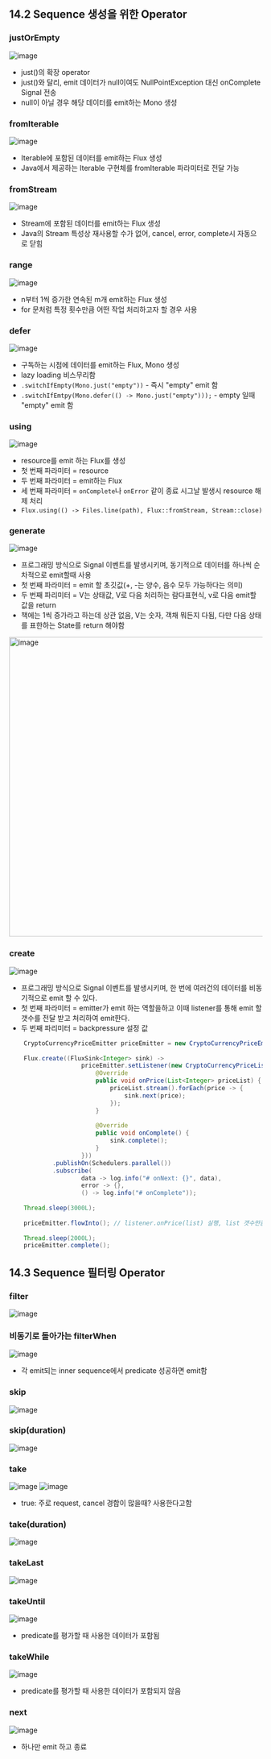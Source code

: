 ## 14.2 Sequence 생성을 위한 Operator
### justOrEmpty
![image](https://media.oss.navercorp.com/user/21795/files/1413ed7a-aba6-4c24-80c5-d4ed69288fe1)

- just()의 확장 operator
- just()와 달리, emit 데이터가 null이여도 NullPointException 대신 onComplete Signal 전송
- null이 아닐 경우 해당 데이터를 emit하는 Mono 생성

### fromIterable

![image](https://media.oss.navercorp.com/user/21795/files/36b86484-1cc3-4536-b28f-81a9819e0681)

- Iterable에 포함된 데이터를 emit하는 Flux 생성
- Java에서 제공하는 Iterable 구현체를 fromIterable 파라미터로 전달 가능

### fromStream

![image](https://media.oss.navercorp.com/user/21795/files/005bb777-b245-4b4f-a152-4a0fd303c31f)

- Stream에 포함된 데이터를 emit하는 Flux 생성
- Java의 Stream 특성상 재사용할 수가 없어, cancel, error, complete시 자동으로 닫힘

### range

![image](https://media.oss.navercorp.com/user/21795/files/bda9c1fb-7476-44b8-8900-1178e8307bcb)


- n부터 1씩 증가한 연속된 m개 emit하는 Flux 생성
- for 문처럼 특정 횟수만큼 어떤 작업 처리하고자 할 경우 사용

### defer

![image](https://media.oss.navercorp.com/user/1037/files/82524536-e062-4fe9-a262-b5f76bad36f0)

- 구독하는 시점에 데이터를 emit하는 Flux, Mono 생성
- lazy loading 비스무리함
- `.switchIfEmpty(Mono.just("empty"))` - 즉시 "empty" emit 함
- `.switchIfEmtpy(Mono.defer(() -> Mono.just("empty")));` - empty 일때 "empty" emit 함 

### using

![image](https://media.oss.navercorp.com/user/1037/files/b8d67af2-f42f-490a-82dd-f46cf290e969)

- resource를 emit 하는 Flux를 생성
- 첫 번째 파라미터 = resource 
- 두 번째 파라미터 = emit하는 Flux
- 세 번째 파라미터 = `onComplete`나 `onError` 같이 종료 시그날 발생시 resource 해제 처리
- `Flux.using(() -> Files.line(path), Flux::fromStream, Stream::close)`

### generate

![image](https://media.oss.navercorp.com/user/1037/files/cc0a47f9-28b3-4ad7-a617-f087faa18b96)

- 프로그래밍 방식으로 Signal 이벤트를 발생시키며, 동기적으로 데이터를 하나씩 순차적으로 emit할때 사용
- 첫 번째 파라미터 = emit 할 초깃값(+, -는 양수, 음수 모두 가능하다는 의미)
- 두 번째 파리미터 = V는 상태값, V로 다음 처리하는 람다표현식, v로 다음 emit할 값을 return
- 책에는 1씩 증가라고 하는데 상관 없음, V는 숫자, 객채 뭐든지 다됨, 다만 다음 상태를 표한하는 State를 return 해야함

<img width="595" alt="image" src="https://media.oss.navercorp.com/user/1037/files/c6f3327b-a66e-4d5b-9dd5-34b280595524">

### create

![image](https://media.oss.navercorp.com/user/1037/files/b73fb6ae-9757-4998-bc89-214046a3a581)

- 프로그래밍 방식으로 Signal 이벤트를 발생시키며, 한 번에 여러건의 데이터를 비동기적으로 emit 할 수 있다.
- 첫 번째 파라미터 = emitter가 emit 하는 역할을하고 이때 listener를 통해 emit 할 갯수를 전달 받고 처리하여 emit한다. 
- 두 번째 파리미터 = backpressure 설정 값

```java
    CryptoCurrencyPriceEmitter priceEmitter = new CryptoCurrencyPriceEmitter();
    
    Flux.create((FluxSink<Integer> sink) ->
                    priceEmitter.setListener(new CryptoCurrencyPriceListener() {
                        @Override
                        public void onPrice(List<Integer> priceList) {
                            priceList.stream().forEach(price -> {
                                sink.next(price);
                            });
                        }
    
                        @Override
                        public void onComplete() {
                            sink.complete();
                        }
                    }))
            .publishOn(Schedulers.parallel())
            .subscribe(
                    data -> log.info("# onNext: {}", data),
                    error -> {},
                    () -> log.info("# onComplete"));
    
    Thread.sleep(3000L);
    
    priceEmitter.flowInto(); // listener.onPrice(list) 실행, list 갯수만큼 emit
    
    Thread.sleep(2000L);
    priceEmitter.complete();
```

## 14.3 Sequence 필터링 Operator

### filter

![image](https://media.oss.navercorp.com/user/1037/files/99665e74-4891-4d3f-82eb-69d73e7d92f1)

### 비동기로 돌아가는 filterWhen

![image](https://media.oss.navercorp.com/user/1037/files/bed42272-da08-4c65-84a6-9befef88f182)

- 각 emit되는 inner sequence에서 predicate 성공하면 emit함

### skip

![image](https://media.oss.navercorp.com/user/1037/files/c2189d6d-6580-47e4-a496-45c6e2466b76)

### skip(duration)

![image](https://media.oss.navercorp.com/user/1037/files/a1b29e81-ada5-4716-bb14-6df72ef8fc3e)

### take 

![image](https://media.oss.navercorp.com/user/1037/files/e043ada3-027f-4129-b27b-86643db9a099)
![image](https://media.oss.navercorp.com/user/1037/files/7999c3a3-66f8-4101-8df9-290355328f2d)

- true: 주로 request, cancel 경합이 많을때? 사용한다고함 

### take(duration)

![image](https://media.oss.navercorp.com/user/1037/files/e94114f5-1f19-4e42-920e-78512a9472eb)

### takeLast

![image](https://media.oss.navercorp.com/user/1037/files/cb7e3906-fd50-4267-bb7e-26126145dd96)

### takeUntil

![image](https://media.oss.navercorp.com/user/1037/files/1f5a395f-020c-42a8-a9cb-8759a345c2f2)

- predicate를 평가할 때 사용한 데이터가 포함됨

### takeWhile

![image](https://media.oss.navercorp.com/user/1037/files/abe4b4a4-b0b9-493d-8b24-88a1502abce0)

- predicate를 평가할 때 사용한 데이터가 포함되지 않음

### next

![image](https://media.oss.navercorp.com/user/1037/files/dcecff4d-f2ba-453c-aa84-9a472acb3155)

- 하나만 emit 하고 종료
